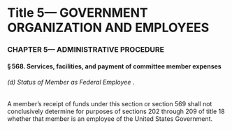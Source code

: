 
# Title 5— GOVERNMENT ORGANIZATION AND EMPLOYEES
### CHAPTER 5— ADMINISTRATIVE PROCEDURE
#### § 568. Services, facilities, and payment of committee member expenses
###### (d) Status of Member as Federal Employee .

A member’s receipt of funds under this section or section 569 shall not conclusively determine for purposes of sections 202 through 209 of title 18 whether that member is an employee of the United States Government.
